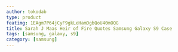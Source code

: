 ```yaml
---
author: tokodab
type: product
featimg: 1EAgm7P64jCyF9gkLeHamDgbQoU40mOQG
title: Sarah J Maas Heir of Fire Quotes Samsung Galaxy S9 Case
tags: [samsung, galaxy, s9]
category: [samsung]
---
```

